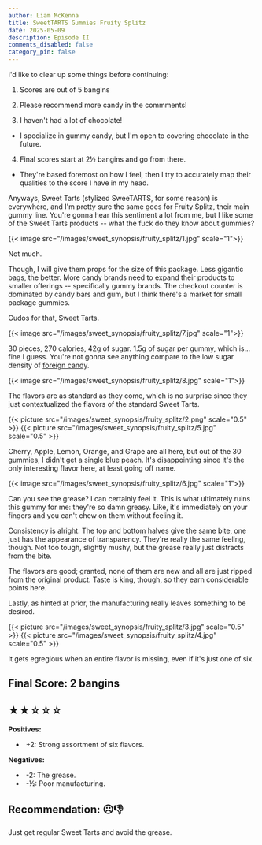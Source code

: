 ```yaml
---
author: Liam McKenna
title: SweetTARTS Gummies Fruity Splitz
date: 2025-05-09
description: Episode II
comments_disabled: false
category_pin: false
---
```


I'd like to clear up some things before continuing:


1. Scores are out of 5 bangins


2. Please recommend more candy in the commments!

3. I haven't had a lot of chocolate!
- I specialize in gummy candy, but I'm open to covering chocolate in the future.

4. Final scores start at 2½ bangins and go from there.
- They're based foremost on how I feel, then I try to accurately map their qualities to the score
I have in my head.


Anyways, Sweet Tarts (stylized SweeTARTS, for some reason) is everywhere, and I'm pretty
sure the same goes for Fruity Splitz, their main gummy line. You're gonna hear this sentiment a lot
from me, but I like some of the Sweet Tarts products -- what the fuck do they know about gummies?

{{< image src="/images/sweet_synopsis/fruity_splitz/1.jpg" scale="1">}}

Not much.

Though, I will give them props for the size of this package. Less gigantic bags, the better.
More candy brands need to expand their products to smaller offerings -- specifically gummy brands. The
checkout counter is dominated by candy bars and gum, but I think there's a market for small package gummies.

Cudos for that, Sweet Tarts.

{{< image src="/images/sweet_synopsis/fruity_splitz/7.jpg" scale="1">}}

30 pieces, 270 calories, 42g of sugar. 1.5g of sugar per gummy, which is... fine I guess. You're not 
gonna see anything compare to the low sugar density of [foreign candy](https://lee_speak.me/sweet_synopsis/mario_gummies/).

{{< image src="/images/sweet_synopsis/fruity_splitz/8.jpg" scale="1">}}

The flavors are as standard as they come, which is no surprise since they just contextualized the flavors of 
the standard Sweet Tarts.

<div style="display: flex; gap: 0; align-items: flex-start;">
{{< picture src="/images/sweet_synopsis/fruity_splitz/2.png" scale="0.5" >}}
{{< picture src="/images/sweet_synopsis/fruity_splitz/5.jpg" scale="0.5" >}}
</div>

Cherry, Apple, Lemon, Orange, and Grape are all here, but out of the 30 gummies, I didn't get a single blue peach.
It's disappointing since it's the only interesting flavor here, at least going off name.

{{< image src="/images/sweet_synopsis/fruity_splitz/6.jpg" scale="1">}}

Can you see the grease? I can certainly feel it. This is what ultimately ruins this gummy for me: they're so damn greasy.
Like, it's immediately on your fingers and you can't chew on them without feeling it.

Consistency is alright. The top and bottom halves give the same bite, one just has the appearance of transparency.
They're really the same feeling, though. Not too tough, slightly mushy, but the grease really just distracts from the bite.

The flavors are good; granted, none of them are new and all are just ripped from the original product. Taste is king, though, 
so they earn considerable points here.

Lastly, as hinted at prior, the manufacturing really leaves something to be desired.


<div style="display: flex; gap: 0; align-items: flex-start;">
{{< picture src="/images/sweet_synopsis/fruity_splitz/3.jpg" scale="0.5" >}}
{{< picture src="/images/sweet_synopsis/fruity_splitz/4.jpg" scale="0.5" >}}
</div>

It gets egregious when an entire flavor is missing, even if it's just one of six.

<h2> Final Score: 2 bangins</h2>
<h2> ★★☆☆☆</h2>

**Positives:**

<li style="margin-left: 1rem">
  +2: Strong assortment of six flavors.
</li>

**Negatives:**

<li style="margin-left: 1rem">
  -2: The grease.
</li>

<li style="margin-left: 1rem">
  -½: Poor manufacturing.
</li>

<h2> Recommendation: ☹👎︎</h2>

Just get regular Sweet Tarts and avoid the grease.